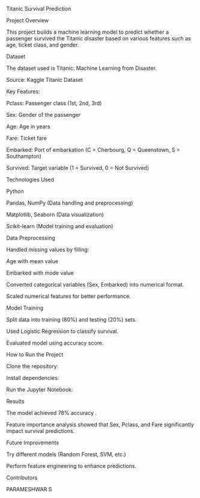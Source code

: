 Titanic Survival Prediction

Project Overview

This project builds a machine learning model to predict whether a passenger survived the Titanic disaster based on various features such as age, ticket class, and gender.

Dataset

The dataset used is Titanic: Machine Learning from Disaster.

Source: Kaggle Titanic Dataset

Key Features:

Pclass: Passenger class (1st, 2nd, 3rd)

Sex: Gender of the passenger

Age: Age in years

Fare: Ticket fare

Embarked: Port of embarkation (C = Cherbourg, Q = Queenstown, S = Southampton)

Survived: Target variable (1 = Survived, 0 = Not Survived)

Technologies Used

Python

Pandas, NumPy (Data handling and preprocessing)

Matplotlib, Seaborn (Data visualization)

Scikit-learn (Model training and evaluation)

Data Preprocessing

Handled missing values by filling:

Age with mean value

Embarked with mode value

Converted categorical variables (Sex, Embarked) into numerical format.

Scaled numerical features for better performance.

Model Training

Split data into training (80%) and testing (20%) sets.

Used Logistic Regression to classify survival.

Evaluated model using accuracy score.

How to Run the Project

Clone the repository:

Install dependencies:

Run the Jupyter Notebook:

Results

The model achieved 78% accuracy .

Feature importance analysis showed that Sex, Pclass, and Fare significantly impact survival predictions.

Future Improvements

Try different models (Random Forest, SVM, etc.)

Perform feature engineering to enhance predictions.

Contributors

PARAMESHWAR S

